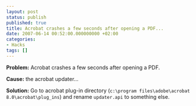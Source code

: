 ```yaml
---
layout: post
status: publish
published: true
title: Acrobat crashes a few seconds after opening a PDF...
date: 2007-06-14 00:52:00.000000000 +02:00
categories:
- Hacks
tags: []
---
```


**Problem:**
Acrobat crashes a few seconds after opening a PDF.

**Cause:**
the acrobat updater...

**Solution:**
Go to acrobat plug-in directory (`c:\program files\adobe\acrobat 8.0\acrobat\plug_ins`) and rename `updater.api` to something else.
